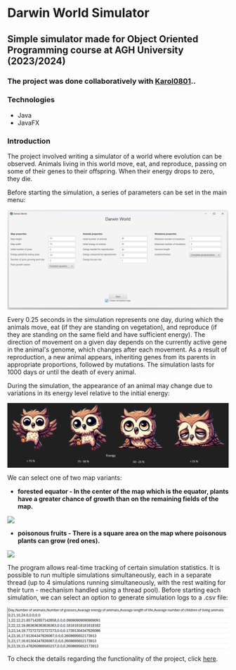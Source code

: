 
# Darwin World Simulator
## Simple simulator made for Object Oriented Programming course at AGH University (2023/2024)
### The project was done collaboratively with <a href="https://github.com/Karol0801">Karol0801</a>..

### Technologies
- Java
- JavaFX

### Introduction

The project involved writing a simulator of a world where evolution can be observed. Animals living in this world move, eat, and reproduce, passing on some of their genes to their offspring. When their energy drops to zero, they die.

Before starting the simulation, a series of parameters can be set in the main menu:


<div style="text-align:center">
  <img src="README_files/main_menu.png" style="display:block; margin: 0 auto;">
</div>


Every 0.25 seconds in the simulation represents one day, during which the animals move, eat (if they are standing on vegetation), and reproduce (if they are standing on the same field and have sufficient energy). The direction of movement on a given day depends on the currently active gene in the animal's genome, which changes after each movement. As a result of reproduction, a new animal appears, inheriting genes from its parents in appropriate proportions, followed by mutations. The simulation lasts for 1000 days or until the death of every animal.

During the simulation, the appearance of an animal may change due to variations in its energy level relative to the initial energy:
<div style="text-align:center">
  <img src="README_files/animals.png" style="display:block; margin: 0 auto;">
</div>


We can select one of two map variants:
* **forested equator - In the center of the map which is the equator, plants have a greater chance of growth than on the remaining fields of the map.**


<div style="text-align:center">
  <img src="README_files/forested.gif" style="display:block; margin: 0 auto;">
</div>

* **poisonous fruits - There is a square area on the map where poisonous plants can grow (red ones).**
<div style="text-align:center">
  <img src="README_files/poisonous.gif" style="display:block; margin: 0 auto;">
</div>


The program allows real-time tracking of certain simulation statistics. It is possible to run multiple simulations simultaneously, each in a separate thread (up to 4 simulations running simultaneously, with the rest waiting for their turn - mechanism handled using a thread pool). Before starting each simulation, we can select an option to generate simulation logs to a .csv file:

<div style="text-align:center">
  <img src="README_files/logs.png" style="display:block; margin: 0 auto;">
</div>


To check the details regarding the functionality of the project, click <a href="https://github.com/Soamid/obiektowe-lab/tree/master/proj">here</a>.
